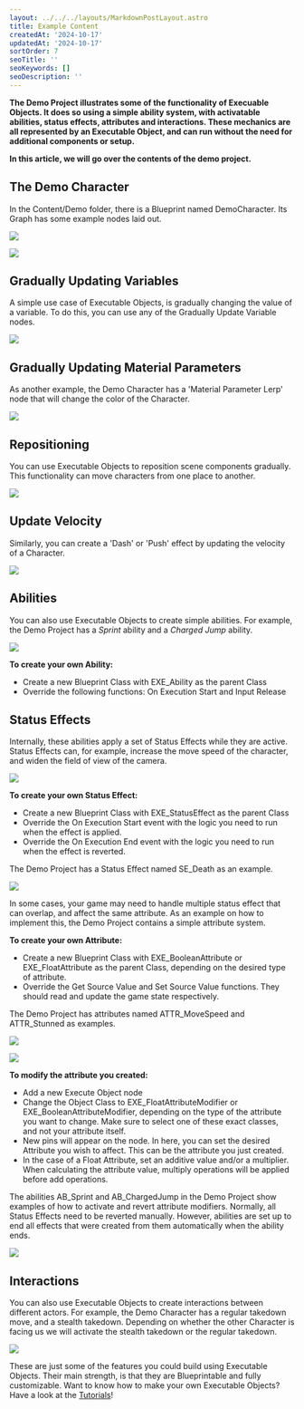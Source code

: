 ```yaml
---
layout: ../../../layouts/MarkdownPostLayout.astro
title: Example Content
createdAt: '2024-10-17'
updatedAt: '2024-10-17'
sortOrder: 7
seoTitle: ''
seoKeywords: []
seoDescription: ''
---
```


**The Demo Project illustrates some of the functionality of Execuable Objects. It does so using a simple ability system, with activatable abilities, status effects, attributes and interactions. These mechanics are all represented by an Executable Object, and can run without the need for additional components or setup.**

**In this article, we will go over the contents of the demo project.**

## The Demo Character

In the Content/Demo folder, there is a Blueprint named <span class="object">DemoCharacter</span>. Its Graph has some example nodes laid out.

![](../../../assets/executable-objects/DemoCharacter-large-thumbnail.jpg)

![](../../../assets/executable-objects/DemoCharacter-large.jpg)



## Gradually Updating Variables

A simple use case of Executable Objects, is gradually changing the value of a variable. To do this, you can use any of the <span class="function">Gradually Update Variable</span> nodes.

![](../../../assets/executable-objects/GraduallyUpdate-large.jpg)

## Gradually Updating Material Parameters

As another example, the Demo Character has a 'Material Parameter Lerp' node that will change the color of the Character.

![](../../../assets/executable-objects/Material-large.jpg)

## Repositioning

You can use Executable Objects to reposition scene components gradually. This functionality can move characters from one place to another. 

![](../../../assets/executable-objects/Repositioning-large.jpg)

## Update Velocity

Similarly, you can create a 'Dash' or 'Push' effect by updating the velocity of a Character.

![](../../../assets/executable-objects/UpdateVelocity-large.jpg)

## Abilities

You can also use Executable Objects to create simple abilities. For example, the Demo Project has a *Sprint* ability and a *Charged Jump* ability.

![](../../../assets/executable-objects/Ability-large.jpg)

**To create your own Ability:**

* Create a new Blueprint Class with EXE_Ability as the parent Class
* Override the following functions: <span class="function">On Execution Start</span> and <span class="function">Input Release</span>

## Status Effects

Internally, these abilities apply a set of Status Effects while they are active. Status Effects  can, for example, increase the move speed of the character, and widen the field of view of the camera.

![](../../../assets/executable-objects/StatusEffects-large.jpg)

**To create your own Status Effect:**

* Create a new Blueprint Class with <span class="object">EXE_StatusEffect</span> as the parent Class
* Override the <span class="function">On Execution Start</span> event with the logic you need to run when the effect is applied.
* Override the <span class="function">On Execution End</span> event with the logic you need to run when the effect is reverted.

The Demo Project has a Status Effect named <span class="object">SE_Death</span> as an example.

![](../../../assets/executable-objects/EXE_death-large.jpg)

In some cases, your game may need to handle multiple status effect that can overlap, and affect the same attribute. As an example on how to implement this, the Demo Project contains a simple attribute system.

**To create your own Attribute:**

* Create a new Blueprint Class with <span class="object">EXE_BooleanAttribute</span> or <span class="object">EXE_FloatAttribute</span> as the parent Class, depending on the desired type of attribute.
* Override the <span class="function">Get Source Value</span> and <span class="function">Set Source Value</span> functions. They should read and update the game state respectively.

The Demo Project has attributes named <span class="object">ATTR_MoveSpeed</span> and <span class="object">ATTR_Stunned</span> as examples.

![](../../../assets/executable-objects/ATTR_Stunned.jpg)

![](../../../assets/executable-objects/attr_Stunned-large.jpg)

**To modify the attribute you created:**

* Add a new <span class="function">Execute Object</span> node
* Change the Object Class to <span class="object">EXE_FloatAttributeModifier</span> or <span class="object">EXE_BooleanAttributeModifier</span>, depending on the type of the attribute you want to change. Make sure to select one of these exact classes, and not your attribute itself.
* New pins will appear on the node. In here, you can set the desired <span class="object">Attribute</span> you wish to affect. This can be the attribute you just created.
* In the case of a Float Attribute, set an additive value and/or a multiplier. When calculating the attribute value, multiply operations will be applied before add operations.

The abilities <span class="object">AB_Sprint</span> and <span class="object">AB_ChargedJump</span> in the Demo Project show examples of how to activate and revert attribute modifiers. Normally, all Status Effects need to be reverted manually. However, abilities are set up to end all effects that were created from them automatically when the ability ends.

![](../../../assets/executable-objects/sprintAttributes-large.jpg)

## Interactions

You can also use Executable Objects to create interactions between different actors. For example, the Demo Character has a regular takedown move, and a stealth takedown. Depending on whether the other Character is facing us we will activate the stealth takedown or the regular takedown.  

![](../../../assets/executable-objects/Interactions-large.jpg)

These are just some of the features you could build using Executable Objects. Their main strength, is that they are Blueprintable and fully customizable. Want to know how to make your own Executable Objects? Have a look at the [Tutorials](/executable-objects/01-tutorials/01-creating-an-executable-object)!